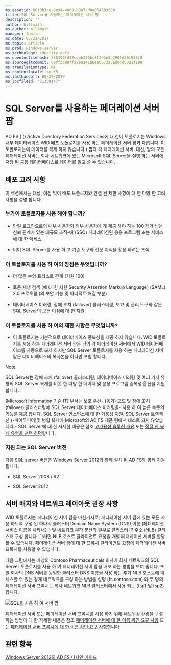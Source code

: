 ```yaml
---
ms.assetid: 6618b3ce-0e94-4009-b887-d8e05453358b
title: SQL Server를 사용하는 페더레이션 서버 팜
description: ''
author: billmath
ms.author: billmath
manager: femila
ms.date: 05/31/2017
ms.topic: article
ms.prod: windows-server
ms.technology: identity-adfs
ms.openlocfilehash: 358199fd37cdbb320bc8f3e3e5b2900d261986f0
ms.sourcegitcommit: 6aff3d88ff22ea141a6ea6572a5ad8dd6321f199
ms.translationtype: MT
ms.contentlocale: ko-KR
ms.lasthandoff: 09/27/2019
ms.locfileid: "71359147"
---
```

# <a name="federation-server-farm-using-sql-server"></a>SQL Server를 사용하는 페더레이션 서버 팜

AD FS \( \(\) Active Directory Federation Services에 대 한이 토폴로지는 Windows 내부 데이터베이스 WID 배포 토폴로지를 사용 하는 페더레이션 서버 팜과 다릅니다 .이 토폴로지는에 데이터를 복제 하지 않습니다.\) 팜의 각 페더레이션 서버. 대신, 팜의 모든 페더레이션 서버는 회사 네트워크에 있는 Microsoft SQL Server을 실행 하는 서버에 저장 된 공통 데이터베이스로 데이터를 읽고 쓸 수 있습니다.  
  
## <a name="deployment-considerations"></a>배포 고려 사항  
이 섹션에서는 대상, 이점 및이 배포 토폴로지와 연결 된 제한 사항에 대 한 다양 한 고려 사항을 설명 합니다.  
  
### <a name="who-should-use-this-topology"></a>누가이 토폴로지를 사용 해야 합니까?  
  
-   단일 로그인으로의 내부 사용자와 외부 사용자에 게 제공 해야 하는 100 개가 넘는 신뢰 관계가 있는 대규모 조직\-에 \(SSO\) 페더레이션된 응용 프로그램 또는 서비스에 대 한 액세스  
  
-   이미 SQL Server를 사용 하 고 기존 도구와 전문 지식을 활용 하려는 조직  
  
### <a name="what-are-the-benefits-of-using-this-topology"></a>이 토폴로지를 사용 하 여의 장점은 무엇입니까?  
  
-   더 많은 수의 트러스트 관계 \(지원 100\)  
  
-   토큰 재생 검색 \(에 대 한 지원 Security Assertion Markup Language\) \(SAML\) 2.0 프로토콜 \(의 보안 기능 및 아티팩트 해결 부분\)  
  
-   데이터베이스 미러링, 장애 조치 (failover) 클러스터링, 보고 및 관리 도구와 같은 SQL Server의 모든 이점에 대 한 지원  
  
### <a name="what-are-the-limitations-of-using-this-topology"></a>이 토폴로지를 사용 하 여의 제한 사항은 무엇입니까?  
  
-   이 토폴로지는 기본적으로 데이터베이스 중복성을 제공 하지 않습니다. WID 토폴로지를 사용 하는 페더레이션 서버 팜은 팜의 각 페더레이션 서버에서 WID 데이터베이스를 자동으로 복제 하지만 SQL Server 토폴로지를 사용 하는 페더레이션 서버 팜은 데이터베이스의 복사본을 하나만 포함 합니다.  
  
> [!NOTE]  
> SQL Server는 장애 조치 (failover) 클러스터링, 데이터베이스 미러링 및 여러 가지 유형의 SQL Server 복제를 비롯 한 다양 한 데이터 및 응용 프로그램 중복성 옵션을 지원 합니다.  
  
\(Microsoft Information 기술 IT\) 부서는 보호 우선\- \(동기\) 모드 및 장애 조치 (failover) 클러스터링에 SQL Server 데이터베이스 미러링을\- 사용 하 여 높은 수준의 기능을 제공 합니다. SQL Server 인스턴스에 대 한 가용성 지원. SQL Server 트랜잭션 \(\-피어투피어\)및 병합 복제가 Microsoft의 AD FS 제품 팀에서 테스트 되지 않았습니다.\- SQL Server에 대 한 자세한 내용은 참조 [고가용성 솔루션 개요](https://go.microsoft.com/fwlink/?LinkId=179853) 또는 [적절 한 복제 유형을 선택 하면](https://go.microsoft.com/fwlink/?LinkId=214648)합니다.  
  
### <a name="supported-sql-server-versions"></a>지원 되는 SQL Server 버전  
다음 SQL server 버전은 Windows Server 2012와 함께 설치 된 AD FS와 함께 지원 됩니다.  
  
-   SQL Server 2008 \/ R2  
  
-   SQL Server 2012  
  
## <a name="server-placement-and-network-layout-recommendations"></a>서버 배치와 네트워크 레이아웃 권장 사항  
WID 토폴로지는 페더레이션 서버 팜을 마찬가지로, 페더레이션 서버 팜에 있는 모든 사용 하도록 구성 된 하나의 클러스터 Domain Name System \(DNS\) 이름 \(페더레이션 서비스 이름을 나타내는\) 및 네트워크 부하 분산의 일부로 클러스터 IP 주소 \(NLB\) 클러스터 구성 합니다. 그러면 NLB 호스트 클라이언트 요청을 개별 페더레이션 서버를 할당할 수 있습니다. 페더레이션 서버 팜에 대 한 프록시 클라이언트 요청에 페더레이션 서버 프록시를 사용할 수 있습니다.  
  
다음 그림에서는 가상의 Contoso Pharmaceuticals 회사가 회사 네트워크의 SQL Server 토폴로지를 사용 하 여 페더레이션 서버 팜을 배포 하는 방법을 보여 줍니다. 또한 회사의 DNS 서버를 동일한 클러스터 DNS 이름을 사용 하는 추가 NLB 호스트에 액세스할 수 있는 경계 네트워크를 구성 하는 방법을 설명 \(fs.contoso.com\) 와 두 명의 페더레이션 서버 프록시는 회사 네트워크 NLB 클러스터에서 사용 되는 \(fsp1 및 fsp2\)합니다.  
  
![SQL을 사용 하 여 서버 팜](media/FarmSQLProxies.gif)  
  
페더레이션 서버 또는 페더레이션 서버 프록시를 사용 하기 위해 네트워킹 환경을 구성 하는 방법에 대 한 자세한 내용은 참조 [페더레이션 서버에 대 한 이름 확인 요구 사항](Name-Resolution-Requirements-for-Federation-Servers.md) 또는 [페더레이션 서버 프록시에 대 한 이름 확인 요구 사항](Name-Resolution-Requirements-for-Federation-Server-Proxies.md)합니다.  
  
## <a name="see-also"></a>관련 항목
[Windows Server 2012의 AD FS 디자인 가이드](AD-FS-Design-Guide-in-Windows-Server-2012.md)
